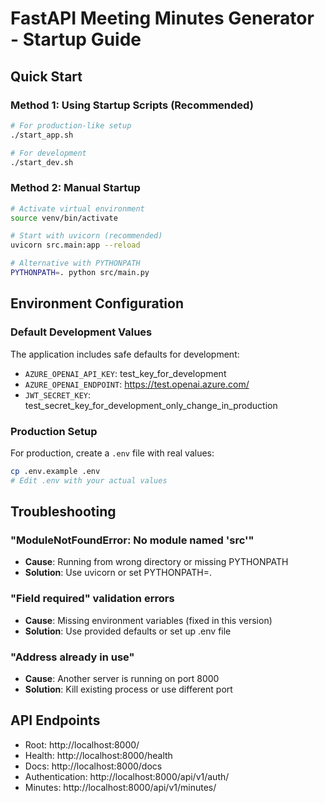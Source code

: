 # FastAPI Meeting Minutes Generator - Startup Guide

## Quick Start

### Method 1: Using Startup Scripts (Recommended)
```bash
# For production-like setup
./start_app.sh

# For development
./start_dev.sh
```

### Method 2: Manual Startup
```bash
# Activate virtual environment
source venv/bin/activate

# Start with uvicorn (recommended)
uvicorn src.main:app --reload

# Alternative with PYTHONPATH
PYTHONPATH=. python src/main.py
```

## Environment Configuration

### Default Development Values
The application includes safe defaults for development:
- `AZURE_OPENAI_API_KEY`: test_key_for_development
- `AZURE_OPENAI_ENDPOINT`: https://test.openai.azure.com/
- `JWT_SECRET_KEY`: test_secret_key_for_development_only_change_in_production

### Production Setup
For production, create a `.env` file with real values:
```bash
cp .env.example .env
# Edit .env with your actual values
```

## Troubleshooting

### "ModuleNotFoundError: No module named 'src'"
- **Cause**: Running from wrong directory or missing PYTHONPATH
- **Solution**: Use uvicorn or set PYTHONPATH=.

### "Field required" validation errors
- **Cause**: Missing environment variables (fixed in this version)
- **Solution**: Use provided defaults or set up .env file

### "Address already in use"
- **Cause**: Another server is running on port 8000
- **Solution**: Kill existing process or use different port

## API Endpoints
- Root: http://localhost:8000/
- Health: http://localhost:8000/health
- Docs: http://localhost:8000/docs
- Authentication: http://localhost:8000/api/v1/auth/
- Minutes: http://localhost:8000/api/v1/minutes/
